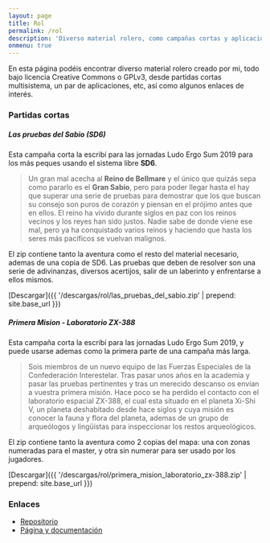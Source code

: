```yaml
---
layout: page
title: Rol
permalink: /rol
description: 'Diverso material rolero, como campañas cortas y aplicaciones'
onmenu: true
---
```


En esta página podéis encontrar diverso material rolero creado por mi, todo bajo licencia Creative Commons o GPLv3, desde partidas cortas multisistema, un par de aplicaciones, etc, así como algunos enlaces de interés.

### Partidas cortas

##### Las pruebas del Sabio (SD6)

Esta campaña corta la escribí para las jornadas Ludo Ergo Sum 2019 para los más peques usando el sistema libre **SD6**.

> Un gran mal acecha al **Reino de Bellmare** y el único que quizás sepa como pararlo es el **Gran Sabio**, pero para poder llegar hasta el hay que superar una serie de pruebas para demostrar que los que buscan su consejo son puros de corazón y piensan en el prójimo antes que en ellos. El reino ha vivido durante siglos en paz con los reinos vecinos y los reyes han sido justos. Nadie sabe de donde viene ese mal, pero ya ha conquistado varios reinos y haciendo que hasta los seres más pacíficos se vuelvan malignos.

El zip contiene tanto la aventura como el resto del material necesario, ademas de una copia de SD6. Las pruebas que deben de resolver son una serie de adivinanzas, diversos acertijos, salir de un laberinto y enfrentarse a ellos mismos.

[Descargar]({{ '/descargas/rol/las_pruebas_del_sabio.zip' | prepend: site.base_url }})

##### Primera Mision - Laboratorio ZX-388

Esta campaña corta la escribí para las jornadas Ludo Ergo Sum 2019, y puede usarse ademas como la primera parte de una campaña más larga.

> Sois miembros de un nuevo equipo de las Fuerzas Especiales de la Confederación Interestelar. Tras pasar unos años en la academia y pasar las pruebas pertinentes y tras un merecido descanso os envían a vuestra primera misión. Hace poco se ha perdido el contacto con el laboratorio espacial ZX-388, el cual esta situado en el planeta Xi-Shi V, un planeta deshabitado desde hace siglos y cuya misión es conocer la fauna y flora del planeta, ademas de un grupo de arqueólogos y lingüistas para inspeccionar los restos arqueológicos.

El zip contiene tanto la aventura como 2 copias del mapa: una con zonas numeradas para el master, y otra sin numerar para ser usado por los jugadores.

[Descargar]({{ '/descargas/rol/primera_mision_laboratorio_zx-388.zip' | prepend: site.base_url }})

### Enlaces

* [Repositorio](https://github.com/son-link/pequejs)
* [Página y documentación](https://son-link.github.io/pequejs)
